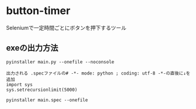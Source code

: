 # button-timer
Seleniumで一定時間ごとにボタンを押下するツール

## exeの出力方法
```
pyinstaller main.py --onefile --noconsole
 
出力される .specファイルの# -*- mode: python ; coding: utf-8 -*-の直後に↓を追加
import sys
sys.setrecursionlimit(5000)

pyinstaller main.spec --onefile
```
